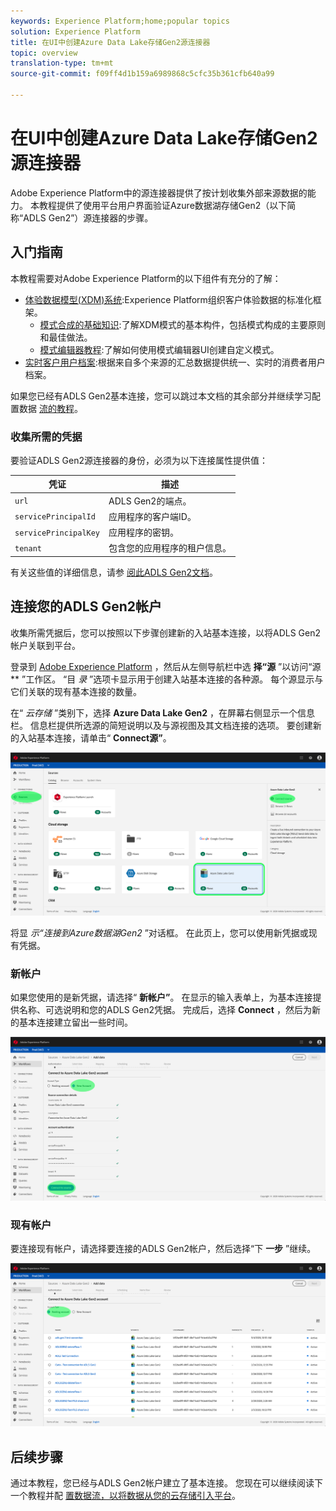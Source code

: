 ```yaml
---
keywords: Experience Platform;home;popular topics
solution: Experience Platform
title: 在UI中创建Azure Data Lake存储Gen2源连接器
topic: overview
translation-type: tm+mt
source-git-commit: f09ff4d1b159a6989868c5cfc35b361cfb640a99

---
```



# 在UI中创建Azure Data Lake存储Gen2源连接器

Adobe Experience Platform中的源连接器提供了按计划收集外部来源数据的能力。 本教程提供了使用平台用户界面验证Azure数据湖存储Gen2（以下简称“ADLS Gen2”）源连接器的步骤。

## 入门指南

本教程需要对Adobe Experience Platform的以下组件有充分的了解：

- [体验数据模型(XDM)系统](../../../../../xdm/home.md):Experience Platform组织客户体验数据的标准化框架。
   - [模式合成的基础知识](../../../../../xdm/schema/composition.md):了解XDM模式的基本构件，包括模式构成的主要原则和最佳做法。
   - [模式编辑器教程](../../../../../xdm/tutorials/create-schema-ui.md):了解如何使用模式编辑器UI创建自定义模式。
- [实时客户用户档案](../../../../../profile/home.md):根据来自多个来源的汇总数据提供统一、实时的消费者用户档案。

如果您已经有ADLS Gen2基本连接，您可以跳过本文档的其余部分并继续学习配置数据 [流的教程](../../dataflow/cloud-storage.md)。

### 收集所需的凭据

要验证ADLS Gen2源连接器的身份，必须为以下连接属性提供值：

| 凭证 | 描述 |
| ---------- | ----------- |
| `url` | ADLS Gen2的端点。 |
| `servicePrincipalId` | 应用程序的客户端ID。 |
| `servicePrincipalKey` | 应用程序的密钥。 |
| `tenant` | 包含您的应用程序的租户信息。 |

有关这些值的详细信息，请参 [阅此ADLS Gen2文档](https://docs.microsoft.com/en-us/azure/data-factory/connector-azure-data-lake-storage)。

## 连接您的ADLS Gen2帐户

收集所需凭据后，您可以按照以下步骤创建新的入站基本连接，以将ADLS Gen2帐户关联到平台。

登录到 <a href="https://platform.adobe.com" target="_blank">Adobe Experience Platform</a> ，然后从左侧导航栏中选 **择“源** ”以访问“源 ** ”工作区。 “目 *录* ”选项卡显示用于创建入站基本连接的各种源。 每个源显示与它们关联的现有基本连接的数量。

在“ *云存储* ”类别下，选择 **Azure Data Lake Gen2** ，在屏幕右侧显示一个信息栏。 信息栏提供所选源的简短说明以及与源视图及其文档连接的选项。 要创建新的入站基本连接，请单击“ **Connect源”**。

![](../../../../images/tutorials/create/adls-gen2/catalog.png)

将显 *示“连接到Azure数据湖Gen2* ”对话框。 在此页上，您可以使用新凭据或现有凭据。

### 新帐户

如果您使用的是新凭据，请选择“ **新帐户”**。 在显示的输入表单上，为基本连接提供名称、可选说明和您的ADLS Gen2凭据。 完成后，选择 **Connect** ，然后为新的基本连接建立留出一些时间。

![](../../../../images/tutorials/create/adls-gen2/connect.png)

### 现有帐户

要连接现有帐户，请选择要连接的ADLS Gen2帐户，然后选择“下 **一步** ”继续。

![](../../../../images/tutorials/create/adls-gen2/existing.png)

## 后续步骤

通过本教程，您已经与ADLS Gen2帐户建立了基本连接。 您现在可以继续阅读下一个教程并配 [置数据流，以将数据从您的云存储引入平台](../../dataflow/cloud-storage.md)。